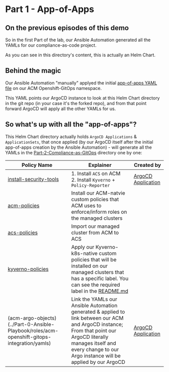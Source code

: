 # Part 1 - App-of-Apps
## On the previous episodes of this demo
So in the first Part of the lab, our Ansible Automation generated all the YAMLs for our compliance-as-code project.

As you can see in this directory's content, this is actually an Helm Chart.

## Behind the magic
Our Ansible Automation "manually" applyed the initial [app-of-apps YAML file](../Part-0-Ansible-Playbook/roles/deploy-app-of-apps/yamls/app.yaml) on our ACM Openshift-GitOps namespace.

This YAML points our ArgoCD instance to look at this Helm Chart directory in the git repo (in your case it's the forked repo), and from that point forward ArgoCD will apply all the other YAMLs for us.

## So what's up with all the "app-of-apps"?
This Helm Chart directory actually holds `ArgoCD Applications` & `ApplicationSets`, that once applied (by our ArgoCD itself after the initial app-of-apps creation by the Ansible Automation) - will generate all the YAMLs in the [Part-2-Compliance-as-GitOps](../Part-2-Compliance-as-GitOps/) directory one by one:


| Policy Name                                                                     | Explainer                                                                                                                                                                                                                           | Created by                                                      |
|---------------------------------------------------------------------------------|-------------------------------------------------------------------------------------------------------------------------------------------------------------------------------------------------------------------------------------|-----------------------------------------------------------------|
| [install-security-tools](../Part-2-Compliance-as-GitOps/install-security-tools) | 1. Install `ACS` on ACM  <br>2. Install `Kyverno` + `Policy-Reporter`                                            | [ArgoCD Application](templates/app-install-security-tools.yaml) |
| [acm-policies](../Part-2/-Compliance-as-GitOps/policies/acm-policies)           | Install our ACM-natvie custom policies that ACM uses to enforce/inform roles on the managed clusters                                                                                                                                |                                                                |
| [acs-policies](../Part-2/-Compliance-as-GitOps/policies/acs-policies)           | Import our managed cluster from ACM to ACS                                                                                                                                                                        |                                                                 |
| [kyverno-policies](../Part-2/-Compliance-as-GitOps/policies/kyverno-policies)   | Apply our Kyverno-k8s-native custom policies that will be installed on our managed clusters that has a specific label. You can see the required label in the [README.md](../Part-2/-Compliance-as-GitOps/policies/kyverno-policies) |                                                                 |
| (acm-argo-objects)(../Part-0-Ansible-Playbook/roles/acm-openshift-gitops-integration/yamls)                                                                | Link the YAMLs our Ansible Automation generated  & applied to link between our ACM and ArgoCD instance; From that point our ArgoCD literally manages itself and every change to our Argo instance will be applied by our ArgoCD     | [ArgoCD Application ](templates/app-acm-argo-objects.yaml       )                                                        |
